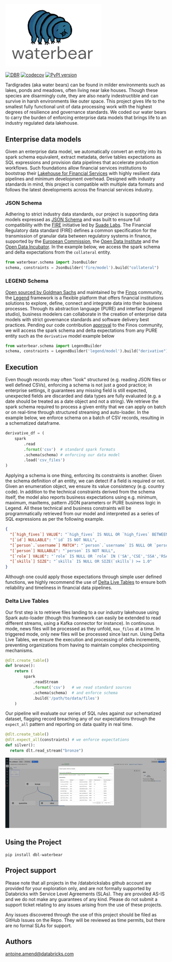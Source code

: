 <p align="left">
  <img src="images/waterbear-small.png" width="300px"/>
</p>

[![DBR](https://img.shields.io/badge/DBR-9.1_ML-green)]()
[![codecov](https://codecov.io/gh/databrickslabs/waterbear/branch/master/graph/badge.svg)](https://codecov.io/gh/databrickslabs/watergrade)
[![PyPI version](https://badge.fury.io/py/dbl-waterbear.svg)](https://badge.fury.io/py/watergrade)

Tardigrades (aka water bears) can be found in milder environments such as lakes, ponds and meadows, often living near 
lake houses. Though these species are disarmingly cute, they are also nearly indestructible and can survive in harsh 
environments like outer space. This project gives life to the smallest fully functional unit of data processing work 
with the highest degrees of resilience and governance standards. We coded our water bears to carry the burden of 
enforcing enterprise data models that brings life to an industry regulated data lakehouse.

## Enterprise data models

Given an enterprise data model, we automatically convert an entity into its spark schema equivalent, extract metadata, 
derive tables expectations as SQL expressions and provision data pipelines that accelerate production workflows.
Such foundations allow financial services institutions to bootstrap their 
[Lakehouse for Financial Services](https://databricks.com/solutions/industries/financial-services) with 
highly resilient data pipelines and minimum development overhead. Designed with industry standards in mind, this project
is compatible with multiple data formats and follows the latest developments across the financial services industry.

### JSON Schema

Adhering to strict industry data standards, our project is supporting data models expressed as 
[JSON Schema](https://json-schema.org/) and was built to ensure full compatibility with the 
[FIRE](https://suade.org/fire/manifesto/) initiative led by [Suade Labs](https://suade.org/).
The Financial Regulatory data standard (FIRE) defines a common specification for the transmission of granular data 
between regulatory systems in finance, supported by the [European Commission](http://ec.europa.eu/index_en.htm), 
the [Open Data Institute](http://opendata.institute/) and the [Open Data Incubator](https://opendataincubator.eu/). 
In the example below, we access the spark schema and delta expectations from the `collateral` entity.

```python
from waterbear.schema import JsonBuilder
schema, constraints = JsonBuilder('fire/model').build("collateral")
```

### LEGEND Schema

[Open sourced by Goldman Sachs](https://www.finos.org/press/goldman-sachs-open-sources-its-data-modeling-platform-through-finos) 
and maintained by the [Finos](https://www.finos.org/) community, the [Legend](https://legend.finos.org/) framework 
is a flexible platform that offers financial institutions solutions to explore, define, connect and integrate data into 
their business processes. Through its abstraction language (PURE) and interface (legend studio), business modelers can 
collaborate in the creation of enterprise data models with strict governance standards and software delivery best 
practices. Pending our code contribution [approval](https://github.com/finos-labs/legend-delta) to the Finos community, 
we will access the spark schema and delta expectations from any PURE entity such as the `derivative` model example below

```python
from waterbear.schema import LegendBuilder
schema, constraints = LegendBuilder('legend/model').build("derivative")
```

## Execution

Even though records may often "look" structured (e.g. reading JSON files or well defined CSVs), 
enforcing a schema is not just a good practice; in enterprise settings, it guarantees any missing field is still 
expected, unexpected fields are discarded and data types are fully evaluated (e.g. a date should be treated as a date 
object and not a string). We retrieve the spark schema required to process a given entity that we can apply on batch 
or on real-time through structured streaming and auto-loader. In the example below, we enforce schema on a batch of 
CSV records, resulting in a schematized dataframe.

```python
derivative_df = (
    spark
        .read
        .format('csv')  # standard spark formats
        .schema(schema) # enforcing our data model
        .load('csv_files')
)
```

Applying a schema is one thing, enforcing its constraints is another. Given the schema definition of an entity, 
we can detect if a field is required or not. Given an enumeration object, we ensure its value consistency 
(e.g. country code). In addition to the technical constraints derived from the schema itself, the model also reports 
business expectations using e.g. minimum, maximum, maxItems, pattern JSON parameters or PURE business logic in Legend. 
All these technical and business constraints will be programmatically retrieved from our model and interpreted 
as a series of SQL expressions as per the following example.

```json
{
  "[`high_fives`] VALUE": "`high_fives` IS NULL OR `high_fives` BETWEEN 1.0 AND 300.0",
  "[`id`] NULLABLE": "`id` IS NOT NULL",
  "[`person`.`username`] MATCH": "`person`.`username` IS NULL OR `person`.`username` RLIKE '^[a-z0-9]{2,}$'",
  "[`person`] NULLABLE": "`person` IS NOT NULL",
  "[`role`] VALUE": "`role` IS NULL OR `role` IN ('SA','CSE','SSA','RSA')",
  "[`skills`] SIZE": "`skills` IS NULL OR SIZE(`skills`) >= 1.0"
}
```

Although one could apply those expectations through simple user defined functions, we highly recommend
the use of [Delta Live Tables](https://databricks.com/product/delta-live-tables) to ensure both reliability and 
timeliness in financial data pipelines.

### Delta Live Tables

Our first step is to retrieve files landing to a our industry lakehouse using Spark auto-loader 
(though this framework can easily be extended to read different streams, using a Kafka connector for instance). 
In continuous mode, news files will be processed as they unfold, `max_files` at a time. 
In triggered mode, only new files will be processed since last run. 
Using Delta Live Tables, we ensure the execution and processing of delta increments, preventing organizations 
from having to maintain complex checkpointing mechanisms.

```python
@dlt.create_table()
def bronze():
    return (
        spark
            .readStream
            .format('csv')   # we read standard sources
            .schema(schema)  # and enforce schema
            .build('/path/to/data/files')
    )
```

Our pipeline will evaluate our series of SQL rules against our schematized dataset, 
flagging record breaching any of our expectations through the `expect_all` pattern and reporting on data quality 
in real time. 

```python
@dlt.create_table()
@dlt.expect_all(constraints) # we enforce expectations
def silver():
  return dlt.read_stream("bronze")
```

![](images/pipeline_processing.png)

## Using the Project

```shell
pip install dbl-waterbear
```

## Project support
Please note that all projects in the /databrickslabs github account are provided for your exploration only, and are not formally supported by Databricks with Service Level Agreements (SLAs). They are provided AS-IS and we do not make any guarantees of any kind. Please do not submit a support ticket relating to any issues arising from the use of these projects.

Any issues discovered through the use of this project should be filed as GitHub Issues on the Repo. They will be reviewed as time permits, but there are no formal SLAs for support.

## Authors
<antoine.amend@databricks.com>